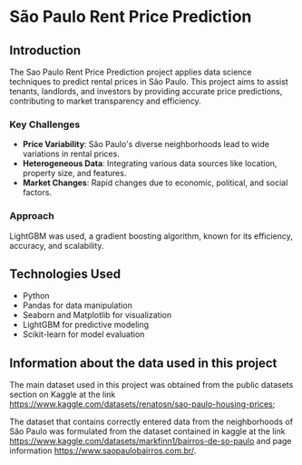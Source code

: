 # São Paulo Rent Price Prediction

## Introduction
The Sao Paulo Rent Price Prediction project applies data science techniques to predict rental prices in São Paulo. This project aims to assist tenants, landlords, and investors by providing accurate price predictions, contributing to market transparency and efficiency.

### Key Challenges
- **Price Variability**: São Paulo's diverse neighborhoods lead to wide variations in rental prices.
- **Heterogeneous Data**: Integrating various data sources like location, property size, and features.
- **Market Changes**: Rapid changes due to economic, political, and social factors.

### Approach
LightGBM was used, a gradient boosting algorithm, known for its efficiency, accuracy, and scalability.

## Technologies Used
- Python
- Pandas for data manipulation
- Seaborn and Matplotlib for visualization
- LightGBM for predictive modeling
- Scikit-learn for model evaluation

## Information about the data used in this project
The main dataset used in this project was obtained from the public datasets section on Kaggle at the link https://www.kaggle.com/datasets/renatosn/sao-paulo-housing-prices;

The dataset that contains correctly entered data from the neighborhoods of São Paulo was formulated from the dataset contained in kaggle at the link https://www.kaggle.com/datasets/markfinn1/bairros-de-so-paulo and page information https://www.saopaulobairros.com.br/.
